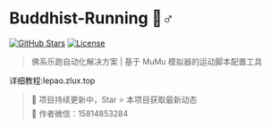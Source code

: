# Buddhist-Running 🏃♂️

[![GitHub Stars](https://img.shields.io/github/stars/ZluxYao/Buddhist-Running?style=social)](https://github.com/ZluxYao/Buddhist-Running)
[![License](https://img.shields.io/badge/License-MIT-blue.svg)](https://opensource.org/licenses/MIT)


> 佛系乐跑自动化解决方案 | 基于 MuMu 模拟器的运动脚本配置工具

详细教程:lepao.zlux.top

> 📌 项目持续更新中，Star ⭐ 本项目获取最新动态  
> 📧 作者微信：15814853284
